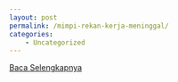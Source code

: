```yaml
---
layout: post
permalink: /mimpi-rekan-kerja-meninggal/
categories:
    - Uncategorized
---
```


[Baca Selengkapnya](/05)